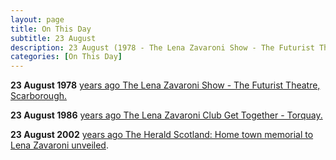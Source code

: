 ```yaml
---
layout: page
title: On This Day
subtitle: 23 August
description: 23 August (1978 - The Lena Zavaroni Show - The Futurist Theatre, Scarborough. 1986 - The Lena Zavaroni Club Get Together - Torquay. 2002 - The Herald Scotland&#58; Home town memorial to Lena Zavaroni unveiled)
categories: [On This Day]
---
```


**23 August 1978**
[<span id="age1"></span> years ago The Lena Zavaroni Show - The Futurist Theatre, Scarborough.](/theatre/the%20lena%20zavaroni%20show/1981/08/23/the-lena-zavaroni-show.html)

**23 August 1986**
[<span id="age2"></span> years ago The Lena Zavaroni Club Get Together - Torquay.](/fan%20club/1986/08/23/the-lena-zavaroni-club-get-together.html)

**23 August 2002**
[<span id="age3"></span> years ago The Herald Scotland: Home town memorial to Lena Zavaroni unveiled](/the%20herald%20scotland/2002/08/23/The-Herald-Scotland.html).

<!-- Script for calculating number of years ago -->
<script>
var dob = '19810823';
var year = Number(dob.substr(0, 4));
var month = Number(dob.substr(4, 2)) - 1;
var day = Number(dob.substr(6, 2));
var today = new Date();
var age1 = today.getFullYear() - year;
if (today.getMonth() < month || (today.getMonth() == month && today.getDate() < day)) {
age1--;
}
document.getElementById("age1").innerHTML=age1;

var dob = '19860823';
var year = Number(dob.substr(0, 4));
var month = Number(dob.substr(4, 2)) - 1;
var day = Number(dob.substr(6, 2));
var today = new Date();
var age2 = today.getFullYear() - year;
if (today.getMonth() < month || (today.getMonth() == month && today.getDate() < day)) {
age2--;
}
document.getElementById("age2").innerHTML=age2;

var dob = '20020823';
var year = Number(dob.substr(0, 4));
var month = Number(dob.substr(4, 2)) - 1;
var day = Number(dob.substr(6, 2));
var today = new Date();
var age3 = today.getFullYear() - year;
if (today.getMonth() < month || (today.getMonth() == month && today.getDate() < day)) {
age3--;
}
document.getElementById("age3").innerHTML=age3;
</script>
